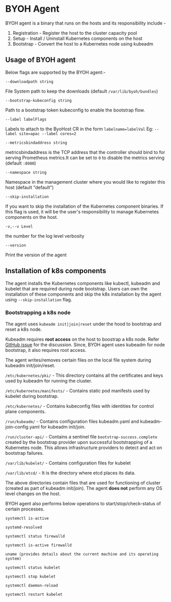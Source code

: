# BYOH Agent

BYOH agent is a binary that runs on the hosts and its responsibility include -  
1. Registration - Register the host to the cluster capacity pool
2. Setup - Install / Uninstall Kubernetes components on the host
3. Bootstrap - Convert the host to a Kubernetes node using kubeadm

## Usage of BYOH agent

Below flags are supported by the BYOH agent:-  
```
--downloadpath string 
```
File System path to keep the downloads (default `/var/lib/byoh/bundles`)

```
--bootstrap-kubeconfig string           
```
Path to a bootstrap token kubeconfig to enable the bootstrap flow.
```
--label labelFlags       
```
Labels to attach to the ByoHost CR in the form `labelname=labelVal` Eg: `--label site=apac --label cores=2`
```
--metricsbindaddress string
```
metricsbindaddress is the TCP address that the controller should bind to for serving Prometheus metrics.It can be set to `0` to disable the metrics serving (default `:8080`)
```
--namespace string
```
Namespace in the management cluster where you would like to register this host (default "default")
```
--skip-installation
```
If you want to skip the installation of the Kubernetes component binaries. If this flag is used, it will be the user's responsibility to manage Kubernetes components on the host.
```
-v,--v Level
```
the number for the log level verbosity
```
--version
```
Print the version of the agent

## Installation of k8s components

The agent installs the Kubernetes components like kubectl, kubeadm and kubelet that are required during node bootstrap. Users can own the installation of these components and skip the k8s installation by the agent using `--skip-installation` flag. 

### Bootstrapping a k8s node

The agent uses `kubeadm init|join|reset` under the hood  to bootstrap and reset a k8s node.

Kubeadm requires **root access** on the host to boostrap a k8s node. Refer [GitHub issue](https://github.com/kubernetes/kubeadm/issues/57) for the discussion. Since, BYOH agent uses kubeadm for node bootstrap, it also requires root access.

The agent writes/removes certain files on the local file system during kubeadm init/join/reset.

`/etc/kubernetes/pki/` -  This directory contains all the certificates and keys used by kubeadm for running the cluster.

`/etc/kubernetes/manifests/` - Contains static pod manifests used by kubelet during bootstrap.

`/etc/kubernetes/` - Contains kubeconfig files with identities for control plane components.

`/run/kubeadm/` - Contains configuration files kubeadm.yaml and kubeadm-join-config.yaml for kubeadm init/join.

`/run/cluster-api/` - Contains a sentinel file `bootstrap-success.complete` created by the bootstrap provider upon successful bootstrapping of a Kubernetes node. This allows infrastructure providers to detect and act on bootstrap failures.

`/var/lib/kubelet/` - Contains configuration files for kubelet

`/var/lib/etcd/` - It is the directory where etcd places its data.

The above directories contain files that are used for functioning of cluster (created as part of kubeadm init/join). The agent **does not** perform any OS level changes on the host.

BYOH agent also performs below operations to start/stop/check-status of certain processes.

```shell
systemctl is-active
```

```shell
systemd-resolved
```

```shell
systemctl status firewalld
```

```shell
systemctl is-active firewalld
```

```shell
uname (provides details about the current machine and its operating system)
```

```shell
systemctl status kubelet
```

```shell
systemctl stop kubelet
```

```shell
systemctl daemon-reload
```

```shell
systemctl restart kubelet
```